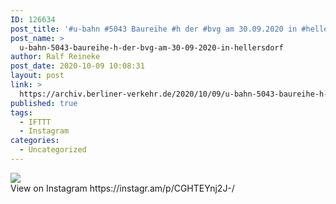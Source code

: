 ```yaml
---
ID: 126634
post_title: '#u-bahn #5043 Baureihe #h der #bvg am 30.09.2020 in #hellersdorf'
post_name: >
  u-bahn-5043-baureihe-h-der-bvg-am-30-09-2020-in-hellersdorf
author: Ralf Reineke
post_date: 2020-10-09 10:08:31
layout: post
link: >
  https://archiv.berliner-verkehr.de/2020/10/09/u-bahn-5043-baureihe-h-der-bvg-am-30-09-2020-in-hellersdorf/
published: true
tags:
  - IFTTT
  - Instagram
categories:
  - Uncategorized
---
```

<div><img src='https://scontent-iad3-1.cdninstagram.com/v/t51.29350-15/120988960_186471116327358_6121711749493900445_n.jpg?_nc_cat=107&_nc_sid=8ae9d6&_nc_ohc=aKflOVplSqsAX9t_8vJ&_nc_ht=scontent-iad3-1.cdninstagram.com&oh=4077fee8fbd77e91da6008f3bb6ba631&oe=5FA6BF56' style='max-width:600px;' /><br/><div>View on Instagram https://instagr.am/p/CGHTEYnj2J-/</div></div>